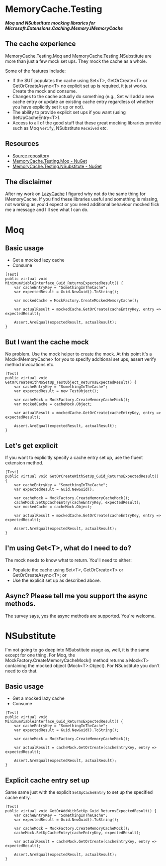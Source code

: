# MemoryCache.Testing
__*Moq and NSubstitute mocking libraries for Microsoft.Extensions.Caching.Memory.IMemoryCache*__

## The cache experience
MemoryCache.Testing.Moq and MemoryCache.Testing.NSubstitute are more than just a few mock set ups. They mock the cache as a whole.

Some of the features include:
- If the SUT populates the cache using Set\<T>, GetOrCreate\<T> or GetOrCreateAsync\<T> no explicit set up is required, it just works. Create the mock and consume.
- Changes to the cache actually do something (e.g., Set will add a new cache entry or update an existing cache entry regardless of whether you have explicitly set it up or not).
- The ability to provide explicit set ups if you want (using SetUpCacheEntry\<T>).
- Access to all of the good stuff that these great mocking libraries provide such as Moq ```Verify```, NSubstitute ```Received``` etc. 

## Resources
- [Source repository](https://github.com/rgvlee/MemoryCache.Testing)
- [MemoryCache.Testing.Moq - NuGet](https://www.nuget.org/packages/MemoryCache.Testing.Moq/)
- [MemoryCache.Testing.NSubstitute - NuGet](https://www.nuget.org/packages/MemoryCache.Testing.NSubstitute/)

## The disclaimer
After my work on [LazyCache](https://github.com/rgvlee/LazyCache.Testing) I figured why not do the same thing for IMemoryCache. If you find these libraries useful and something is missing, not working as you'd expect or you need additional behaviour mocked flick me a message and I'll see what I can do.

# Moq
## Basic usage
- Get a mocked lazy cache
- Consume

```
[Test]
public virtual void MinimumViableInterface_Guid_ReturnsExpectedResult() {
    var cacheEntryKey = "SomethingInTheCache";
    var expectedResult = Guid.NewGuid().ToString();

    var mockedCache = MockFactory.CreateMockedMemoryCache();

    var actualResult = mockedCache.GetOrCreate(cacheEntryKey, entry => expectedResult);

    Assert.AreEqual(expectedResult, actualResult);
}
```

## But I want the cache mock
No problem. Use the mock helper to create the mock. At this point it's a Mock\<IMemoryCache> for you to specify additional set ups, assert verify method invocations etc.

```
[Test]
public virtual void GetOrCreateWithNoSetUp_TestObject_ReturnsExpectedResult() {
    var cacheEntryKey = "SomethingInTheCache";
    var expectedResult = new TestObject();

    var cacheMock = MockFactory.CreateMemoryCacheMock();
    var mockedCache = cacheMock.Object;

    var actualResult = mockedCache.GetOrCreate(cacheEntryKey, entry => expectedResult);

    Assert.AreEqual(expectedResult, actualResult);
}
```

## Let's get explicit
If you want to explicitly specify a cache entry set up, use the fluent extension method.

```
[Test]
public virtual void GetOrCreateWithSetUp_Guid_ReturnsExpectedResult() {
    var cacheEntryKey = "SomethingInTheCache";
    var expectedResult = Guid.NewGuid();

    var cacheMock = MockFactory.CreateMemoryCacheMock();
    cacheMock.SetUpCacheEntry(cacheEntryKey, expectedResult);
    var mockedCache = cacheMock.Object;

    var actualResult = mockedCache.GetOrCreate(cacheEntryKey, entry => expectedResult);

    Assert.AreEqual(expectedResult, actualResult);
}
```

## I'm using Get\<T>, what do I need to do?
The mock needs to know what to return. You'll need to either:
- Populate the cache using Set\<T>, GetOrCreate\<T> or GetOrCreateAsync\<T>; or
- Use the explicit set up as described above.

## Async? Please tell me you support the async methods.
The survey says, yes the async methods are supported. You're welcome.

# NSubstitute
I'm not going to go deep into NSubstitute usage as, well, it is the same except for one thing. For Moq, the MockFactory.CreateMemoryCacheMock() method returns a Mock\<T> containing the mocked object (Mock\<T>.Object). For NSubstitute you don't need to do that.

## Basic usage
- Get a mocked lazy cache
- Consume

```
[Test]
public virtual void MinimumViableInterface_Guid_ReturnsExpectedResult() {
    var cacheEntryKey = "SomethingInTheCache";
    var expectedResult = Guid.NewGuid().ToString();

    var cacheMock = MockFactory.CreateMemoryCacheMock();

    var actualResult = cacheMock.GetOrCreate(cacheEntryKey, entry => expectedResult);

    Assert.AreEqual(expectedResult, actualResult);
}
```

## Explicit cache entry set up
Same same just with the explicit ```SetUpCacheEntry``` to set up the specified cache entry.

```
[Test]
public virtual void GetOrAddWithSetUp_Guid_ReturnsExpectedResult() {
    var cacheEntryKey = "SomethingInTheCache";
    var expectedResult = Guid.NewGuid().ToString();

    var cacheMock = MockFactory.CreateMemoryCacheMock();
    cacheMock.SetUpCacheEntry(cacheEntryKey, expectedResult);
    
    var actualResult = cacheMock.GetOrCreate(cacheEntryKey, entry => expectedResult);

    Assert.AreEqual(expectedResult, actualResult);
}
```